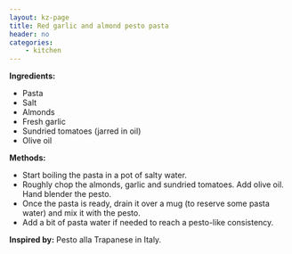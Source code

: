 ```yaml
---
layout: kz-page
title: Red garlic and almond pesto pasta
header: no
categories:
    - kitchen
---
```


**Ingredients:**

* Pasta
* Salt
<nbsp></nbsp>
* Almonds
* Fresh garlic
* Sundried tomatoes (jarred in oil)
* Olive oil

**Methods:**

* Start boiling the pasta in a pot of salty water.
* Roughly chop the almonds, garlic and sundried tomatoes. Add olive oil. Hand blender the pesto.
* Once the pasta is ready, drain it over a mug (to reserve some pasta water) and mix it with the pesto.
* Add a bit of pasta water if needed to reach a pesto-like consistency.

**Inspired by:** Pesto alla Trapanese in Italy.
